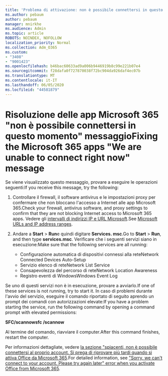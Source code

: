 ```yaml
---
title: 'Problema di attivazione: non è possibile connettersi in questo momento'
ms.author: pebaum
author: pebaum
manager: mnirkhe
ms.audience: Admin
ms.topic: article
ROBOTS: NOINDEX, NOFOLLOW
localization_priority: Normal
ms.collection: Adm_O365
ms.custom:
- "3408"
- "9001423"
ms.openlocfilehash: b46bac60633ad9a006b9446919b8c99e221b07e4
ms.sourcegitcommit: f28dafa0f727870038f72bc904da926daf4ec07b
ms.translationtype: MT
ms.contentlocale: it-IT
ms.lasthandoff: 06/05/2020
ms.locfileid: "44581879"
---
```

# <a name="fixing-the-microsoft-365-apps-we-are-unable-to-connect-right-now-message"></a><span data-ttu-id="f36e1-102">Risoluzione delle app Microsoft 365 "non è possibile connettersi in questo momento" messaggio</span><span class="sxs-lookup"><span data-stu-id="f36e1-102">Fixing the Microsoft 365 apps "We are unable to connect right now" message</span></span>

<span data-ttu-id="f36e1-103">Se viene visualizzato questo messaggio, provare a eseguire le operazioni seguenti:</span><span class="sxs-lookup"><span data-stu-id="f36e1-103">If you receive this message, try the following:</span></span>

1. <span data-ttu-id="f36e1-104">Controllare il firewall, il software antivirus e le impostazioni proxy per confermare che non bloccano l'accesso a Internet alle app Microsoft 365.</span><span class="sxs-lookup"><span data-stu-id="f36e1-104">Check your firewall, antivirus software, and proxy settings to confirm that they are not blocking Internet access to Microsoft 365 apps.</span></span> <span data-ttu-id="f36e1-105">Vedere gli [intervalli di indirizzi IP e URL Microsoft](https://docs.microsoft.com/office365/enterprise/urls-and-ip-address-ranges).</span><span class="sxs-lookup"><span data-stu-id="f36e1-105">See [Microsoft URLs and IP address ranges](https://docs.microsoft.com/office365/enterprise/urls-and-ip-address-ranges).</span></span>

2. <span data-ttu-id="f36e1-106">Andare a **Start**  >  **Run**e quindi digitare **Services. msc**.</span><span class="sxs-lookup"><span data-stu-id="f36e1-106">Go to **Start** > **Run**, and then type **services.msc**.</span></span> <span data-ttu-id="f36e1-107">Verificare che i seguenti servizi siano in esecuzione:</span><span class="sxs-lookup"><span data-stu-id="f36e1-107">Make sure that the following services are all running:</span></span>
    - <span data-ttu-id="f36e1-108">Configurazione automatica di dispositivi connessi alla rete</span><span class="sxs-lookup"><span data-stu-id="f36e1-108">Network Connected Devices Auto-Setup</span></span>
    - <span data-ttu-id="f36e1-109">Servizio elenco di rete</span><span class="sxs-lookup"><span data-stu-id="f36e1-109">Network List Service</span></span>
    - <span data-ttu-id="f36e1-110">Consapevolezza del percorso di rete</span><span class="sxs-lookup"><span data-stu-id="f36e1-110">Network Location Awareness</span></span>
    - <span data-ttu-id="f36e1-111">Registro eventi di Windows</span><span class="sxs-lookup"><span data-stu-id="f36e1-111">Windows Event Log</span></span>

<span data-ttu-id="f36e1-112">Se uno di questi servizi non è in esecuzione, provare a avviarlo.</span><span class="sxs-lookup"><span data-stu-id="f36e1-112">If one of these services is not running, try to start it.</span></span> <span data-ttu-id="f36e1-113">In caso di problemi durante l'avvio del servizio, eseguire il comando riportato di seguito aprendo un prompt dei comandi con autorizzazioni elevate:</span><span class="sxs-lookup"><span data-stu-id="f36e1-113">If you have a problem starting the service, run the following command by opening a command prompt with elevated permissions:</span></span>

<span data-ttu-id="f36e1-114">**SFC/scannow**</span><span class="sxs-lookup"><span data-stu-id="f36e1-114">**sfc /scannow**</span></span>

<span data-ttu-id="f36e1-115">Al termine del comando, riavviare il computer.</span><span class="sxs-lookup"><span data-stu-id="f36e1-115">After this command finishes, restart the computer.</span></span>

<span data-ttu-id="f36e1-116">Per informazioni dettagliate, vedere [la sezione "spiacenti, non è possibile connettersi al proprio account. Si prega di riprovare più tardi quando si attiva Office da Microsoft 365](https://docs.microsoft.com/office/troubleshoot/activation-installation/issue-when-activate-office-from-office-365).</span><span class="sxs-lookup"><span data-stu-id="f36e1-116">For detailed information, see ["Sorry, we can't connect to your account. Please try again later" error when you activate Office from Microsoft 365](https://docs.microsoft.com/office/troubleshoot/activation-installation/issue-when-activate-office-from-office-365).</span></span>